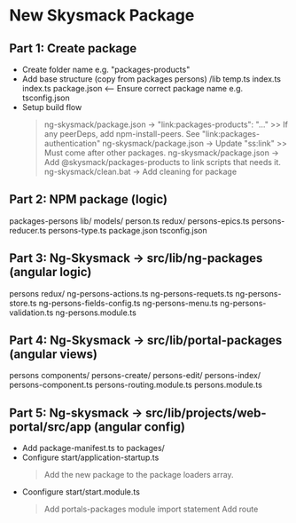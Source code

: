 # New Skysmack Package

## Part 1: Create package
- Create folder name e.g. "packages-products"
- Add base structure (copy from packages persons)
    /lib
        temp.ts
        index.ts
    index.ts
    package.json <-- Ensure correct package name e.g.
    tsconfig.json
- Setup build flow
    > ng-skysmack/package.json -> "link:packages-products": "..."
        >> If any peerDeps, add npm-install-peers. See "link:packages-authentication"
    > ng-skysmack/package.json -> Update "ss:link"
        >> Must come after other packages.
    > ng-skysmack/package.json -> Add @skysmack/packages-products to link scripts that needs it.
    > ng-skysmack/clean.bat -> Add cleaning for package

## Part 2: NPM package (logic)
packages-persons
    lib/
        models/
            person.ts
        redux/
            persons-epics.ts
            persons-reducer.ts
        persons-type.ts
        package.json
        tsconfig.json

## Part 3: Ng-Skysmack -> src/lib/ng-packages (angular logic)
persons
    redux/
        ng-persons-actions.ts
        ng-persons-requets.ts
        ng-persons-store.ts
    ng-persons-fields-config.ts
    ng-persons-menu.ts
    ng-persons-validation.ts
    ng-persons.module.ts

## Part 4: Ng-Skysmack -> src/lib/portal-packages (angular views)
persons
    components/
        persons-create/
        persons-edit/
        persons-index/
        persons-component.ts
    persons-routing.module.ts
    persons.module.ts

## Part 5: Ng-skysmack -> src/lib/projects/web-portal/src/app (angular config)
- Add package-manifest.ts to packages/
- Configure start/application-startup.ts
    > Add the new package to the package loaders array.
- Coonfigure start/start.module.ts
    > Add portals-packages module import statement
    > Add route
